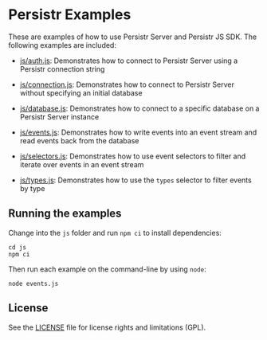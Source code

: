 # Persistr Examples

These are examples of how to use Persistr Server and Persistr JS SDK. The following examples are included:

- [js/auth.js](js/auth.js): Demonstrates how to connect to Persistr Server using a Persistr connection string

- [js/connection.js](js/connection.js): Demonstrates how to connect to Persistr Server without specifying an initial database

- [js/database.js](js/database.js): Demonstrates how to connect to a specific database on a Persistr Server instance

- [js/events.js](js/events.js): Demonstrates how to write events into an event stream and read events back from the database

- [js/selectors.js](js/selectors.js): Demonstrates how to use event selectors to filter and iterate over events in an event stream

- [js/types.js](js/types.js): Demonstrates how to use the `types` selector to filter events by type

## Running the examples

Change into the `js` folder and run `npm ci` to install dependencies:

```
cd js
npm ci
```

Then run each example on the command-line by using `node`:

```
node events.js
```

## License

See the [LICENSE](LICENSE) file for license rights and limitations (GPL).
